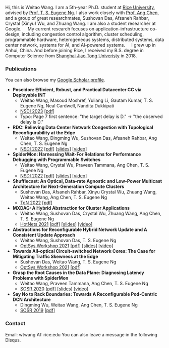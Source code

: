 Hi, this is Weitao Wang. I am a 5th-year Ph.D. student at [Rice University](https://www.rice.edu/), advised by [Prof. T. S. Eugene Ng](https://www.cs.rice.edu/~eugeneng/). I also work closely with [Prof. Ang Chen](https://www.cs.rice.edu/~angchen/), and a group of great researchmates, Sushovan Das, Afsaneh Rahbar, Crystal (Xinyu) Wu, and Zhuang Wang. I am also a student researcher at Google. 
&nbsp;&nbsp;&nbsp;&nbsp;My current research focuses on application-infrastructure co-design, including congestion control algorithm, cluster scheduling, programmable hardware, heterogeneous systems, distributed systems, data center network, systems for AI, and AI-powered systems.
&nbsp;&nbsp;&nbsp;&nbsp;I grew up in Anhui, China. And before joining Rice, I received my B.S. degree in Computer Science from [Shanghai Jiao Tong Univeristy](https://en.sjtu.edu.cn/) in 2018.

### Publications
You can also browse my [Google Scholar profile](https://scholar.google.com/citations?user=0wdebjkAAAAJ&hl=en).
* **Poseidon: Efficient, Robust, and Practical Datacenter CC via Deployable INT**
  * Weitao Wang, Masoud Moshref, Yuliang Li, Gautam Kumar, T. S. Eugene Ng, Neal Cardwell, Nandita Dukkipati
  * [NSDI 2023](https://www.usenix.org/conference/nsdi23) [[pdf]](https://weitaowang.site/papers/poseidon.pdf) 
  * Typo: Page 7 first sentence: "the target delay is D." -> "the observed delay is D."
* **RDC: Relieving Data Center Network Congestion with Topological Reconfigurability at the Edge**
  * Weitao Wang, Dingming Wu, Sushovan Das, Afsaneh Rahbar, Ang Chen, T. S. Eugene Ng
  * [NSDI 2022](https://www.usenix.org/conference/nsdi22) [[pdf]](https://www.usenix.org/system/files/nsdi22-paper-wang_weitao_rdc.pdf) [[slides]](https://www.usenix.org/system/files/nsdi22_slides_wang-weitao-rdc.pdf) [[video]](https://www.youtube.com/watch?v=JKQl2cVTI40)
* **SpiderMon: Harnessing Wait-For Relations for Performance Debugging with Programmable Switches**
  * Weitao Wang, Crystal Wu, Praveen Tammana, Ang Chen, T. S. Eugene Ng
  * [NSDI 2022](https://www.usenix.org/conference/nsdi22) [[pdf]](https://www.usenix.org/system/files/nsdi22-paper-wang_weitao_spidermon.pdf) [[slides]](https://www.usenix.org/system/files/nsdi22_slides_wang-weitao-spidermon.pdf) [[video]](https://www.youtube.com/watch?v=Jwp7x2ixfFs)
* **Shufflecast: An Optical, Data-rate Agnostic and Low-Power Multicast Architecture for Next-Generation Compute Clusters**
  * Sushovan Das, Afsaneh Rahbar, Xinyu Crystal Wu, Zhuang Wang, Weitao Wang, Ang Chen, T. S. Eugene Ng
  * [ToN 2022](https://dl.acm.org/journal/ton) [[pdf]](https://arxiv.org/pdf/2104.09680.pdf)
* **MXDAG: A Hybrid Abstraction for Cluster Applications**
  * Weitao Wang, Sushovan Das, Crystal Wu, Zhuang Wang, Ang Chen, T. S. Eugene Ng
  * [HotNets 2021](https://conferences.sigcomm.org/hotnets/2021/) [[pdf]](https://arxiv.org/abs/2107.07442) [[slides]](https://weitaowang.site/papers/mxdag_slides.pdf) [[video]](https://www.youtube.com/watch?v=YI3Nvk9GqU4)
* **Abstractions for Reconfigurable Hybrid Network Update and A Consistent Update Approach**
  * Weitao Wang, Sushovan Das, T. S. Eugene Ng
  * [OptSys Workshop 2021](https://conferences.sigcomm.org/sigcomm/2021/workshop-optsys.html) [[pdf]](https://www.cs.rice.edu/~eugeneng/papers/OptSys21-ConsistentUpdate.pdf) [[slides]](https://weitaowang.site/papers/transtate_slides.pdf) [[video]](https://www.youtube.com/watch?v=7d-jvfzxAU0)
* **Towards All-optical Circuit-switched Network Cores: The Case for Mitigating Traffic Skewness at the Edge**
  * Sushovan Das, Weitao Wang, T. S. Eugene Ng
  * [OptSys Workshop 2021](https://conferences.sigcomm.org/sigcomm/2021/workshop-optsys.html) [[pdf]](https://www.cs.rice.edu/~eugeneng/papers/OptSys21-AllOptical.pdf)
* **Grasp the Root Causes in the Data Plane: Diagnosing Latency Problems with SpiderMon**
  * Weitao Wang, Praveen Tammana, Ang Chen, T. S. Eugene Ng
  * [SOSR 2020](https://conferences.sigcomm.org/sosr/2020/) [[pdf]](https://dl.acm.org/doi/pdf/10.1145/3373360.3380835) [[slides]](https://conferences.sigcomm.org/sosr/2020/slides/spidermon_sosr.pptx) [[video]](https://www.youtube.com/watch?v=SYbr8W_JG6A)
* **Say No to Rack Boundaries: Towards A Reconfigurable Pod-Centric DCN Architecture**
  * Dingming Wu, Weitao Wang, Ang Chen, T. S. Eugene Ng
  * [SOSR 2019](https://conferences.sigcomm.org/sosr/2019/) [[pdf]](https://dl.acm.org/doi/pdf/10.1145/3314148.3314350?casa_token=5jdB8I6NLKkAAAAA:zbDA8whzGE0s0t66UMyqPBrCUiWb4t-hwyWiJNp41OF-Lv7cPt-E29e4DBjSx-2zueZlLBlwPeos)

### Contact
Email: wtwang AT rice.edu
You can also leave a message in the following Disqus.
